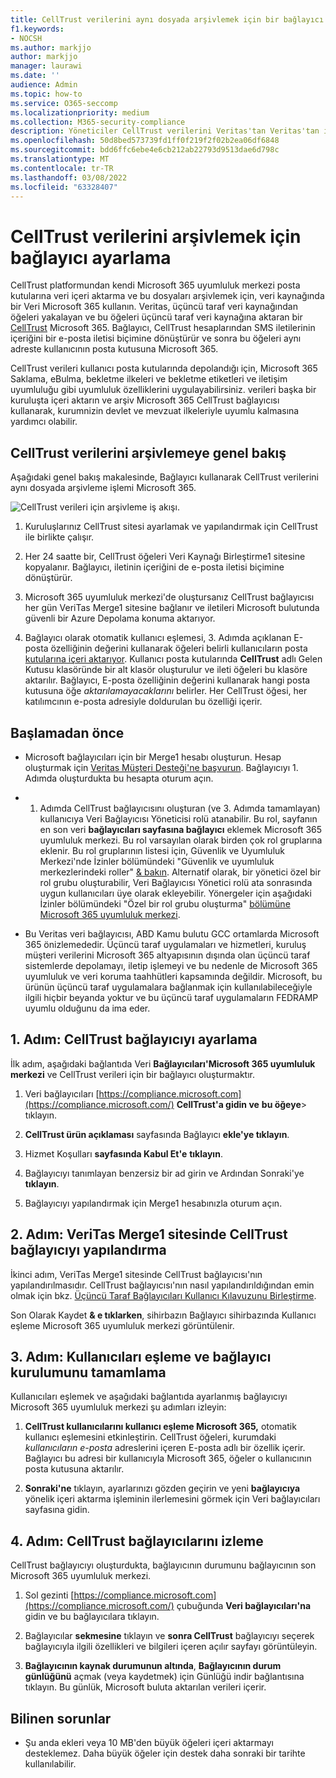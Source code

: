 ```yaml
---
title: CellTrust verilerini aynı dosyada arşivlemek için bir bağlayıcı Microsoft 365
f1.keywords:
- NOCSH
ms.author: markjjo
author: markjjo
manager: laurawi
ms.date: ''
audience: Admin
ms.topic: how-to
ms.service: O365-seccomp
ms.localizationpriority: medium
ms.collection: M365-security-compliance
description: Yöneticiler CellTrust verilerini Veritas'tan Veritas'tan içeri aktaracak ve arşivleyacak bir bağlayıcı Microsoft 365. Bu bağlayıcı, iş yerinde üçüncü taraf veri kaynaklarından verileri Microsoft 365. Bu verileri arşivledikten sonra, üçüncü taraf verilerini yönetmek için yasal saklama, içerik araması ve bekletme ilkeleri gibi uyumluluk özelliklerini kullanabilirsiniz.
ms.openlocfilehash: 50d8bed573739fd1ff0f219f2f02b2ea06df6848
ms.sourcegitcommit: bdd6ffc6ebe4e6cb212ab22793d9513dae6d798c
ms.translationtype: MT
ms.contentlocale: tr-TR
ms.lasthandoff: 03/08/2022
ms.locfileid: "63328407"
---
```

# <a name="set-up-a-connector-to-archive-celltrust-data"></a>CellTrust verilerini arşivlemek için bağlayıcı ayarlama

CellTrust platformundan kendi Microsoft 365 uyumluluk merkezi posta kutularına veri içeri aktarma ve bu dosyaları arşivlemek için, veri kaynağında bir Veri Microsoft 365 kullanın. Veritas, üçüncü taraf veri kaynağından öğeleri yakalayan ve bu öğeleri üçüncü taraf veri kaynağına aktaran bir [CellTrust](https://globanet.com/celltrust/) Microsoft 365. Bağlayıcı, CellTrust hesaplarından SMS iletilerinin içeriğini bir e-posta iletisi biçimine dönüştürür ve sonra bu öğeleri aynı adreste kullanıcının posta kutusuna Microsoft 365.

CellTrust verileri kullanıcı posta kutularında depolandığı için, Microsoft 365 Saklama, eBulma, bekletme ilkeleri ve bekletme etiketleri ve iletişim uyumluluğu gibi uyumluluk özelliklerini uygulayabilirsiniz. verileri başka bir kuruluşta içeri aktarın ve arşiv Microsoft 365 CellTrust bağlayıcısı kullanarak, kurumnizin devlet ve mevzuat ilkeleriyle uyumlu kalmasına yardımcı olabilir.

## <a name="overview-of-archiving-celltrust-data"></a>CellTrust verilerini arşivlemeye genel bakış

Aşağıdaki genel bakış makalesinde, Bağlayıcı kullanarak CellTrust verilerini aynı dosyada arşivleme işlemi Microsoft 365.

![CellTrust verileri için arşivleme iş akışı.](../media/CellTrustConnectorWorkflow.png)

1. Kuruluşlarınız CellTrust sitesi ayarlamak ve yapılandırmak için CellTrust ile birlikte çalışır.

2. Her 24 saatte bir, CellTrust öğeleri Veri Kaynağı Birleştirme1 sitesine kopyalanır. Bağlayıcı, iletinin içeriğini de e-posta iletisi biçimine dönüştürür.

3. Microsoft 365 uyumluluk merkezi'de oluştursanız CellTrust bağlayıcısı her gün VeriTas Merge1 sitesine bağlanır ve iletileri Microsoft bulutunda güvenli bir Azure Depolama konuma aktarıyor.

4. Bağlayıcı olarak otomatik kullanıcı eşlemesi, 3. Adımda açıklanan E-posta özelliğinin değerini kullanarak öğeleri belirli kullanıcıların posta  [kutularına içeri aktarıyor](#step-3-map-users-and-complete-the-connector-setup). Kullanıcı posta kutularında **CellTrust** adlı Gelen Kutusu klasöründe bir alt klasör oluşturulur ve ileti öğeleri bu klasöre aktarılır. Bağlayıcı, E-posta özelliğinin değerini kullanarak hangi posta kutusuna öğe *aktarılamayacaklarını* belirler. Her CellTrust öğesi, her katılımcının e-posta adresiyle doldurulan bu özelliği içerir.

## <a name="before-you-begin"></a>Başlamadan önce

- Microsoft bağlayıcıları için bir Merge1 hesabı oluşturun. Hesap oluşturmak için [Veritas Müşteri Desteği'ne başvurun](https://www.veritas.com/content/support/). Bağlayıcıyı 1. Adımda  oluşturdukta bu hesapta oturum açın.

- 1. Adımda CellTrust bağlayıcısını oluşturan (ve 3. Adımda tamamlayan) kullanıcıya Veri Bağlayıcısı Yöneticisi rolü atanabilir. Bu rol, sayfanın en son veri **bağlayıcıları sayfasına bağlayıcı** eklemek Microsoft 365 uyumluluk merkezi. Bu rol varsayılan olarak birden çok rol gruplarına eklenir. Bu rol gruplarının listesi için, Güvenlik ve Uyumluluk Merkezi'nde İzinler bölümündeki "Güvenlik ve uyumluluk merkezlerindeki roller" [& bakın](../security/office-365-security/permissions-in-the-security-and-compliance-center.md#roles-in-the-security--compliance-center). Alternatif olarak, bir yönetici özel bir rol grubu oluşturabilir, Veri Bağlayıcısı Yönetici rolü ata sonrasında uygun kullanıcıları üye olarak ekleyebilir. Yönergeler için aşağıdaki İzinler bölümündeki "Özel bir rol grubu oluşturma" [bölümüne Microsoft 365 uyumluluk merkezi](microsoft-365-compliance-center-permissions.md#create-a-custom-role-group).

- Bu Veritas veri bağlayıcısı, ABD Kamu bulutu GCC ortamlarda Microsoft 365 önizlemededir. Üçüncü taraf uygulamaları ve hizmetleri, kuruluş müşteri verilerini Microsoft 365 altyapısının dışında olan üçüncü taraf sistemlerde depolamayı, iletip işlemeyi ve bu nedenle de Microsoft 365 uyumluluk ve veri koruma taahhütleri kapsamında değildir. Microsoft, bu ürünün üçüncü taraf uygulamalara bağlanmak için kullanılabileceğiyle ilgili hiçbir beyanda yoktur ve bu üçüncü taraf uygulamaların FEDRAMP uyumlu olduğunu da ima eder.

## <a name="step-1-set-up-the-celltrust-connector"></a>1. Adım: CellTrust bağlayıcıyı ayarlama

İlk adım, aşağıdaki bağlantıda Veri **Bağlayıcıları'Microsoft 365 uyumluluk merkezi** ve CellTrust verileri için bir bağlayıcı oluşturmaktır.

1. Veri bağlayıcıları [https://compliance.microsoft.com](https://compliance.microsoft.com/) **CellTrust'a gidin ve** **bu öğeye**\> tıklayın.

2. **CellTrust ürün açıklaması** sayfasında Bağlayıcı **ekle'ye tıklayın**.

3. Hizmet Koşulları **sayfasında Kabul Et'e** **tıklayın**.

4. Bağlayıcıyı tanımlayan benzersiz bir ad girin ve Ardından Sonraki'ye **tıklayın**.

5. Bağlayıcıyı yapılandırmak için Merge1 hesabınızla oturum açın.

## <a name="step-2-configure-the-celltrust-connector-on-the-veritas-merge1-site"></a>2. Adım: VeriTas Merge1 sitesinde CellTrust bağlayıcıyı yapılandırma

İkinci adım, VeriTas Merge1 sitesinde CellTrust bağlayıcısı'nın yapılandırılmasıdır. CellTrust bağlayıcısı'nın nasıl yapılandırıldığından emin olmak için bkz. [Üçüncü Taraf Bağlayıcıları Kullanıcı Kılavuzunu Birleştirme](https://docs.ms.merge1.globanetportal.com/Merge1%20Third-Party%20Connectors%20CellTrust%20User%20Guide%20.pdf).

Son Olarak Kaydet **& e tıklarken**, sihirbazın  Bağlayıcı sihirbazında Kullanıcı eşleme Microsoft 365 uyumluluk merkezi görüntülenir.

## <a name="step-3-map-users-and-complete-the-connector-setup"></a>3. Adım: Kullanıcıları eşleme ve bağlayıcı kurulumunu tamamlama

Kullanıcıları eşlemek ve aşağıdaki bağlantıda ayarlanmış bağlayıcıyı Microsoft 365 uyumluluk merkezi şu adımları izleyin:

1. **CellTrust kullanıcılarını kullanıcı eşleme Microsoft 365,** otomatik kullanıcı eşlemesini etkinleştirin. CellTrust öğeleri, kurumdaki *kullanıcıların e-posta* adreslerini içeren E-posta adlı bir özellik içerir. Bağlayıcı bu adresi bir kullanıcıyla Microsoft 365, öğeler o kullanıcının posta kutusuna aktarılır.

2. **Sonraki'ne** tıklayın, ayarlarınızı gözden geçirin ve yeni **bağlayıcıya** yönelik içeri aktarma işleminin ilerlemesini görmek için Veri bağlayıcıları sayfasına gidin.

## <a name="step-4-monitor-the-celltrust-connector"></a>4. Adım: CellTrust bağlayıcılarını izleme

CellTrust bağlayıcıyı oluşturdukta, bağlayıcının durumunu bağlayıcının son Microsoft 365 uyumluluk merkezi.

1. Sol gezinti [https://compliance.microsoft.com](https://compliance.microsoft.com/) çubuğunda **Veri bağlayıcıları'na** gidin ve bu bağlayıcılara tıklayın.

2. Bağlayıcılar **sekmesine** tıklayın ve **sonra CellTrust** bağlayıcıyı seçerek bağlayıcıyla ilgili özellikleri ve bilgileri içeren açılır sayfayı görüntüleyin.

3. **Bağlayıcının kaynak durumunun altında**, **Bağlayıcının durum günlüğünü** açmak (veya kaydetmek) için Günlüğü indir bağlantısına tıklayın. Bu günlük, Microsoft buluta aktarılan verileri içerir.

## <a name="known-issues"></a>Bilinen sorunlar

- Şu anda ekleri veya 10 MB'den büyük öğeleri içeri aktarmayı desteklemez. Daha büyük öğeler için destek daha sonraki bir tarihte kullanılabilir.